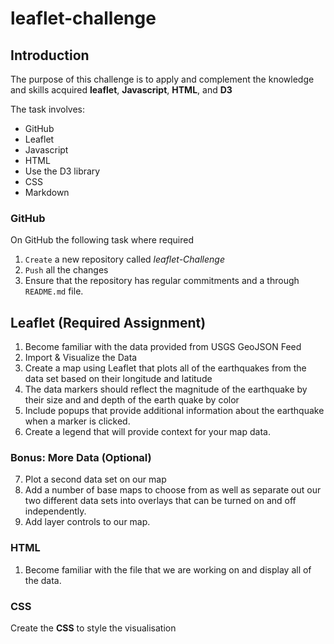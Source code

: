 # leaflet-challenge

## Introduction

The purpose of this challenge is to apply and complement the knowledge and skills acquired **leaflet**, **Javascript**, **HTML**, and **D3**

The task involves:

- GitHub
- Leaflet
- Javascript
- HTML
- Use the D3 library
- CSS
- Markdown

### GitHub

On GitHub the following task where required

1. `Create` a new repository called _leaflet-Challenge_
2. `Push` all the changes
3. Ensure that the repository has regular commitments and a through `README.md` file.

## Leaflet (Required Assignment)

1. Become familiar with the data provided from USGS GeoJSON Feed
2. Import & Visualize the Data
3. Create a map using Leaflet that plots all of the earthquakes from the data set based on their longitude and latitude
4. The data markers should reflect the magnitude of the earthquake by their size and and depth of the earth quake by color
5. Include popups that provide additional information about the earthquake when a marker is clicked.
6. Create a legend that will provide context for your map data.

### Bonus: More Data (Optional)

7. Plot a second data set on our map
8. Add a number of base maps to choose from as well as separate out our two different data sets into overlays that can be turned on and off independently.
9. Add layer controls to our map.

### HTML

1. Become familiar with the file that we are working on and display all of the data.

### CSS

Create the **CSS** to style the visualisation
